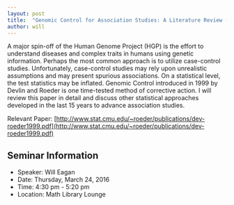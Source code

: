 ```yaml
---
layout: post
title:  "Genomic Control for Association Studies: A Literature Review (Upcoming)"
author: will
---
```


A major spin-off of the Human Genome Project (HGP) is the effort to understand diseases and complex traits in humans using genetic information. Perhaps the most common approach is to utilize case-control studies. Unfortunately, case-control studies may rely upon unrealistic assumptions and may present spurious associations. On a statistical level, the test statistics may be inflated. Genomic Control introduced in 1999 by Devlin and Roeder is one time-tested method of corrective action. I will review this paper in detail and discuss other statistical approaches developed in the last 15 years to advance association studies.

Relevant Paper:
[http://www.stat.cmu.edu/~roeder/publications/dev-roeder1999.pdf](http://www.stat.cmu.edu/~roeder/publications/dev-roeder1999.pdf)

## Seminar Information

- Speaker: Will Eagan
- Date: Thursday, March 24, 2016
- Time: 4:30 pm - 5:20 pm
- Location: Math Library Lounge
